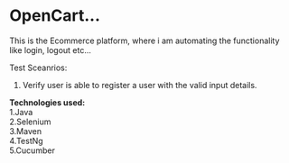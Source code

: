 # OpenCart...
This is the Ecommerce platform, where i am automating the functionality like login, logout etc...

Test Sceanrios:
1. Verify user is able to register a user with the valid input details.

<B>Technologies used:</B><br>
1.Java <br>
2.Selenium <br>
3.Maven <br>
4.TestNg <br>
5.Cucumber <br>

